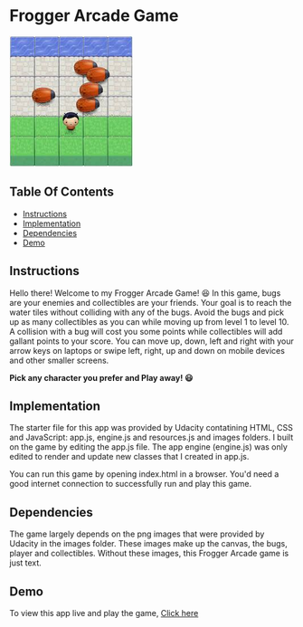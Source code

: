 # Frogger Arcade Game
![Frogger Arcade Game](./images/arcade.jpg)

## Table Of Contents
* [Instructions](#instructions)
* [Implementation](#implementation)
* [Dependencies](#dependencies)
* [Demo](#demo)

## Instructions
Hello there! Welcome to my Frogger Arcade Game! :satisfied: In this game, bugs are your enemies and collectibles are your friends. Your goal is to reach the water tiles without colliding with any of the bugs.  Avoid the bugs and pick up as many collectibles as you can while moving up from level 1 to level 10. A collision with a bug will cost you some points while collectibles will add gallant points to your score. You can move up, down, left and right with your arrow keys on laptops or swipe left, right, up and down on mobile devices and other smaller screens.

**Pick any character you prefer and Play away! :smiley:**

## Implementation
The starter file for this app was provided by Udacity contatining HTML, CSS and JavaScript: app.js, engine.js and resources.js and images folders. I built on the game by editing the app.js file. The app engine (engine.js) was only edited to render and update new classes that I created in app.js.

You can run this game by opening index.html in a browser. You'd need a good internet connection to successfully run and play this game.

## Dependencies
The game largely depends on the png images that were provided by Udacity in the images folder. These images make up the canvas, the bugs, player and collectibles. Without these images, this Frogger Arcade game is just text.

## Demo
To view this app live and play the game, [Click here](https://laludztee.github.io/FroggerArcadeGame/)
